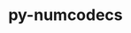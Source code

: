 ---
title: "py-numcodecs"
layout: cache
categories: [package, develop]
meta: {"compilers": ["gcc@=11.4.0", "oneapi@=2024.2.1"], "num_specs": 11, "num_specs_by_stack": {"e4s": 6, "e4s-oneapi": 5, "root": 11}, "oss": ["ubuntu22.04"], "platforms": ["linux"], "stacks": ["e4s", "e4s-oneapi", "root"], "targets": ["x86_64_v3"], "versions": ["0.13.0", "0.15.0"]}
spec_details: [{"compiler": "gcc@=11.4.0", "hash": "w7vsknxgrjmj7z4ghlugjow25d4u2acw", "os": "ubuntu22.04", "platform": "linux", "size": "-", "stacks": ["e4s", "root"], "tarball": "https://binaries.spack.io/develop/build_cache/linux-ubuntu22.04-x86_64_v3/gcc-11.4.0/py-numcodecs-0.13.0/linux-ubuntu22.04-x86_64_v3-gcc-11.4.0-py-numcodecs-0.13.0-w7vsknxgrjmj7z4ghlugjow25d4u2acw.spack", "target": "x86_64_v3", "variants": ["build_system=python_pip", "~msgpack"], "versions": ["0.13.0"]}, {"compiler": "gcc@=11.4.0", "hash": "ytyb6nvd5lgwjngjteq3uh3s422nhy7i", "os": "ubuntu22.04", "platform": "linux", "size": "-", "stacks": ["e4s", "root"], "tarball": "https://binaries.spack.io/develop/build_cache/linux-ubuntu22.04-x86_64_v3/gcc-11.4.0/py-numcodecs-0.13.0/linux-ubuntu22.04-x86_64_v3-gcc-11.4.0-py-numcodecs-0.13.0-ytyb6nvd5lgwjngjteq3uh3s422nhy7i.spack", "target": "x86_64_v3", "variants": ["build_system=python_pip", "~msgpack"], "versions": ["0.13.0"]}, {"compiler": "gcc@=11.4.0", "hash": "mi6qvi7bprlulykytj7df7hwf3mi5new", "os": "ubuntu22.04", "platform": "linux", "size": "-", "stacks": ["e4s", "root"], "tarball": "https://binaries.spack.io/develop/build_cache/linux-ubuntu22.04-x86_64_v3/gcc-11.4.0/py-numcodecs-0.15.0/linux-ubuntu22.04-x86_64_v3-gcc-11.4.0-py-numcodecs-0.15.0-mi6qvi7bprlulykytj7df7hwf3mi5new.spack", "target": "x86_64_v3", "variants": ["build_system=python_pip", "~msgpack"], "versions": ["0.15.0"]}, {"compiler": "gcc@=11.4.0", "hash": "7iygf5h6izlrwll6awxxgvvydwvqeg74", "os": "ubuntu22.04", "platform": "linux", "size": "-", "stacks": ["e4s", "root"], "tarball": "https://binaries.spack.io/develop/build_cache/linux-ubuntu22.04-x86_64_v3/gcc-11.4.0/py-numcodecs-0.15.0/linux-ubuntu22.04-x86_64_v3-gcc-11.4.0-py-numcodecs-0.15.0-7iygf5h6izlrwll6awxxgvvydwvqeg74.spack", "target": "x86_64_v3", "variants": ["build_system=python_pip", "~msgpack"], "versions": ["0.15.0"]}, {"compiler": "gcc@=11.4.0", "hash": "qlfwydo7zkhn7tyfbtgh43koazgwk7al", "os": "ubuntu22.04", "platform": "linux", "size": "-", "stacks": ["e4s", "root"], "tarball": "https://binaries.spack.io/develop/build_cache/linux-ubuntu22.04-x86_64_v3/gcc-11.4.0/py-numcodecs-0.15.0/linux-ubuntu22.04-x86_64_v3-gcc-11.4.0-py-numcodecs-0.15.0-qlfwydo7zkhn7tyfbtgh43koazgwk7al.spack", "target": "x86_64_v3", "variants": ["build_system=python_pip", "~msgpack"], "versions": ["0.15.0"]}, {"compiler": "gcc@=11.4.0", "hash": "xwszrhsk4m6owf3psflbzi2tbp4fb25t", "os": "ubuntu22.04", "platform": "linux", "size": "-", "stacks": ["e4s", "root"], "tarball": "https://binaries.spack.io/develop/build_cache/linux-ubuntu22.04-x86_64_v3/gcc-11.4.0/py-numcodecs-0.15.0/linux-ubuntu22.04-x86_64_v3-gcc-11.4.0-py-numcodecs-0.15.0-xwszrhsk4m6owf3psflbzi2tbp4fb25t.spack", "target": "x86_64_v3", "variants": ["build_system=python_pip", "~msgpack"], "versions": ["0.15.0"]}, {"compiler": "oneapi@=2024.2.1", "hash": "kzblnwju6me4tdlblctbynydaga7awb7", "os": "ubuntu22.04", "platform": "linux", "size": "-", "stacks": ["e4s-oneapi", "root"], "tarball": "https://binaries.spack.io/develop/build_cache/linux-ubuntu22.04-x86_64_v3/oneapi-2024.2.1/py-numcodecs-0.13.0/linux-ubuntu22.04-x86_64_v3-oneapi-2024.2.1-py-numcodecs-0.13.0-kzblnwju6me4tdlblctbynydaga7awb7.spack", "target": "x86_64_v3", "variants": ["build_system=python_pip", "~msgpack"], "versions": ["0.13.0"]}, {"compiler": "oneapi@=2024.2.1", "hash": "gf24cfm2c3zuyp6bwexbzwgwq6ke2e6m", "os": "ubuntu22.04", "platform": "linux", "size": "-", "stacks": ["e4s-oneapi", "root"], "tarball": "https://binaries.spack.io/develop/build_cache/linux-ubuntu22.04-x86_64_v3/oneapi-2024.2.1/py-numcodecs-0.13.0/linux-ubuntu22.04-x86_64_v3-oneapi-2024.2.1-py-numcodecs-0.13.0-gf24cfm2c3zuyp6bwexbzwgwq6ke2e6m.spack", "target": "x86_64_v3", "variants": ["build_system=python_pip", "~msgpack"], "versions": ["0.13.0"]}, {"compiler": "oneapi@=2024.2.1", "hash": "ucktwbfxhmsmkclely5gwsojbeb5r3ji", "os": "ubuntu22.04", "platform": "linux", "size": "-", "stacks": ["e4s-oneapi", "root"], "tarball": "https://binaries.spack.io/develop/build_cache/linux-ubuntu22.04-x86_64_v3/oneapi-2024.2.1/py-numcodecs-0.15.0/linux-ubuntu22.04-x86_64_v3-oneapi-2024.2.1-py-numcodecs-0.15.0-ucktwbfxhmsmkclely5gwsojbeb5r3ji.spack", "target": "x86_64_v3", "variants": ["build_system=python_pip", "~msgpack"], "versions": ["0.15.0"]}, {"compiler": "oneapi@=2024.2.1", "hash": "wyv4gkifdorawihnohvq6nnaramrt6kc", "os": "ubuntu22.04", "platform": "linux", "size": "-", "stacks": ["e4s-oneapi", "root"], "tarball": "https://binaries.spack.io/develop/build_cache/linux-ubuntu22.04-x86_64_v3/oneapi-2024.2.1/py-numcodecs-0.15.0/linux-ubuntu22.04-x86_64_v3-oneapi-2024.2.1-py-numcodecs-0.15.0-wyv4gkifdorawihnohvq6nnaramrt6kc.spack", "target": "x86_64_v3", "variants": ["build_system=python_pip", "~msgpack"], "versions": ["0.15.0"]}, {"compiler": "oneapi@=2024.2.1", "hash": "35ycsojkq5ab4xn6rwmonpexrk7aykuj", "os": "ubuntu22.04", "platform": "linux", "size": "-", "stacks": ["e4s-oneapi", "root"], "tarball": "https://binaries.spack.io/develop/build_cache/linux-ubuntu22.04-x86_64_v3/oneapi-2024.2.1/py-numcodecs-0.15.0/linux-ubuntu22.04-x86_64_v3-oneapi-2024.2.1-py-numcodecs-0.15.0-35ycsojkq5ab4xn6rwmonpexrk7aykuj.spack", "target": "x86_64_v3", "variants": ["build_system=python_pip", "~msgpack"], "versions": ["0.15.0"]}]
---